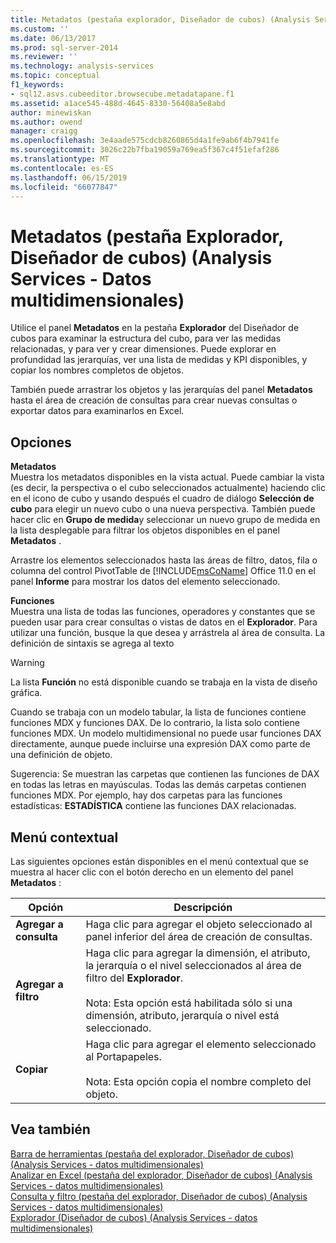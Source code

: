 ```yaml
---
title: Metadatos (pestaña explorador, Diseñador de cubos) (Analysis Services - datos multidimensionales) | Microsoft Docs
ms.custom: ''
ms.date: 06/13/2017
ms.prod: sql-server-2014
ms.reviewer: ''
ms.technology: analysis-services
ms.topic: conceptual
f1_keywords:
- sql12.asvs.cubeeditor.browsecube.metadatapane.f1
ms.assetid: a1ace545-488d-4645-8330-56408a5e8abd
author: minewiskan
ms.author: owend
manager: craigg
ms.openlocfilehash: 3e4aade575cdcb8260865d4a1fe9ab6f4b7941fe
ms.sourcegitcommit: 3026c22b7fba19059a769ea5f367c4f51efaf286
ms.translationtype: MT
ms.contentlocale: es-ES
ms.lasthandoff: 06/15/2019
ms.locfileid: "66077847"
---
```

# <a name="metadata-browser-tab-cube-designer-analysis-services---multidimensional-data"></a>Metadatos (pestaña Explorador, Diseñador de cubos) (Analysis Services - Datos multidimensionales)
  Utilice el panel **Metadatos** en la pestaña **Explorador** del Diseñador de cubos para examinar la estructura del cubo, para ver las medidas relacionadas, y para ver y crear dimensiones. Puede explorar en profundidad las jerarquías, ver una lista de medidas y KPI disponibles, y copiar los nombres completos de objetos.  
  
 También puede arrastrar los objetos y las jerarquías del panel **Metadatos** hasta el área de creación de consultas para crear nuevas consultas o exportar datos para examinarlos en Excel.  
  
## <a name="options"></a>Opciones  
 **Metadatos**  
 Muestra los metadatos disponibles en la vista actual. Puede cambiar la vista (es decir, la perspectiva o el cubo seleccionados actualmente) haciendo clic en el icono de cubo y usando después el cuadro de diálogo **Selección de cubo** para elegir un nuevo cubo o una nueva perspectiva. También puede hacer clic en **Grupo de medida**y seleccionar un nuevo grupo de medida en la lista desplegable para filtrar los objetos disponibles en el panel **Metadatos** .  
  
 Arrastre los elementos seleccionados hasta las áreas de filtro, datos, fila o columna del control PivotTable de [!INCLUDE[msCoName](../includes/msconame-md.md)] Office 11.0 en el panel **Informe** para mostrar los datos del elemento seleccionado.  
  
 **Funciones**  
 Muestra una lista de todas las funciones, operadores y constantes que se pueden usar para crear consultas o vistas de datos en el **Explorador**. Para utilizar una función, busque la que desea y arrástrela al área de consulta. La definición de sintaxis se agrega al texto  
  
> [!WARNING]  
>  La lista **Función** no está disponible cuando se trabaja en la vista de diseño gráfica.  
  
 Cuando se trabaja con un modelo tabular, la lista de funciones contiene funciones MDX y funciones DAX. De lo contrario, la lista solo contiene funciones MDX. Un modelo multidimensional no puede usar funciones DAX directamente, aunque puede incluirse una expresión DAX como parte de una definición de objeto.  
  
 Sugerencia: Se muestran las carpetas que contienen las funciones de DAX en todas las letras en mayúsculas. Todas las demás carpetas contienen funciones MDX. Por ejemplo, hay dos carpetas para las funciones estadísticas: **ESTADÍSTICA** contiene las funciones DAX relacionadas.  
  
## <a name="context-menu"></a>Menú contextual  
 Las siguientes opciones están disponibles en el menú contextual que se muestra al hacer clic con el botón derecho en un elemento del panel **Metadatos** :  
  
|Opción|Descripción|  
|------------|-----------------|  
|**Agregar a consulta**|Haga clic para agregar el objeto seleccionado al panel inferior del área de creación de consultas.|  
|**Agregar a filtro**|Haga clic para agregar la dimensión, el atributo, la jerarquía o el nivel seleccionados al área de filtro del **Explorador**.<br /><br /> Nota: Esta opción está habilitada sólo si una dimensión, atributo, jerarquía o nivel está seleccionado.|  
|**Copiar**|Haga clic para agregar el elemento seleccionado al Portapapeles.<br /><br /> Nota: Esta opción copia el nombre completo del objeto.|  
  
## <a name="see-also"></a>Vea también  
 [Barra de herramientas &#40;pestaña del explorador, Diseñador de cubos&#41; &#40;Analysis Services - datos multidimensionales&#41;](toolbar-browser-tab-cube-designer-analysis-services-multidimensional-data.md)   
 [Analizar en Excel &#40;pestaña del explorador, Diseñador de cubos&#41; &#40;Analysis Services - datos multidimensionales&#41;](analyze-in-excel-browser-cube-designer-analysis-services-multidimensional-data.md)   
 [Consulta y filtro &#40;pestaña del explorador, Diseñador de cubos&#41; &#40;Analysis Services - datos multidimensionales&#41;](query-filter-browser-cube-designer-analysis-services-multidimensional-data.md)   
 [Explorador &#40;Diseñador de cubos&#41; &#40;Analysis Services - datos multidimensionales&#41;](browser-cube-designer-analysis-services-multidimensional-data.md)  
  
  
